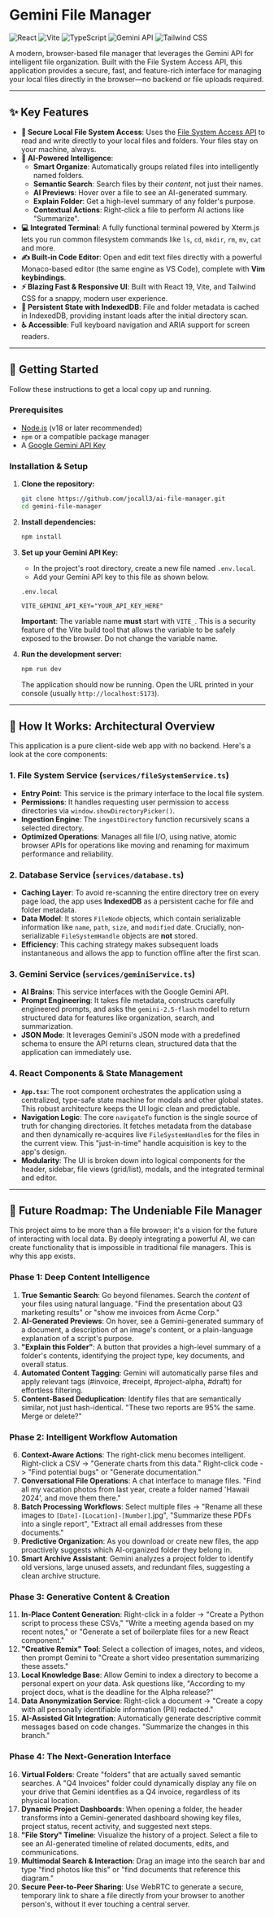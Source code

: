 # Gemini File Manager

![React](https://img.shields.io/badge/React-19-blue?style=for-the-badge&logo=react)
![Vite](https://img.shields.io/badge/Vite-6-purple?style=for-the-badge&logo=vite)
![TypeScript](https://img.shields.io/badge/TypeScript-5-blue?style=for-the-badge&logo=typescript)
![Gemini API](https://img.shields.io/badge/Gemini%20API-blueviolet?style=for-the-badge&logo=google-gemini)
![Tailwind CSS](https://img.shields.io/badge/Tailwind%20CSS-3-cyan?style=for-the-badge&logo=tailwind-css)

A modern, browser-based file manager that leverages the Gemini API for intelligent file organization. Built with the File System Access API, this application provides a secure, fast, and feature-rich interface for managing your local files directly in the browser—no backend or file uploads required.

---

## ✨ Key Features

- **📂 Secure Local File System Access**: Uses the [File System Access API](https://developer.mozilla.org/en-US/docs/Web/API/File_System_Access_API) to read and write directly to your local files and folders. Your files stay on your machine, always.
- **🤖 AI-Powered Intelligence**:
    - **Smart Organize**: Automatically groups related files into intelligently named folders.
    - **Semantic Search**: Search files by their *content*, not just their names.
    - **AI Previews**: Hover over a file to see an AI-generated summary.
    - **Explain Folder**: Get a high-level summary of any folder's purpose.
    - **Contextual Actions**: Right-click a file to perform AI actions like "Summarize".
- **💻 Integrated Terminal**: A fully functional terminal powered by Xterm.js lets you run common filesystem commands like `ls`, `cd`, `mkdir`, `rm`, `mv`, `cat` and more.
- **✍️ Built-in Code Editor**: Open and edit text files directly with a powerful Monaco-based editor (the same engine as VS Code), complete with **Vim keybindings**.
- **⚡️ Blazing Fast & Responsive UI**: Built with React 19, Vite, and Tailwind CSS for a snappy, modern user experience.
- **💾 Persistent State with IndexedDB**: File and folder metadata is cached in IndexedDB, providing instant loads after the initial directory scan.
- **♿ Accessible**: Full keyboard navigation and ARIA support for screen readers.

---

## 🚀 Getting Started

Follow these instructions to get a local copy up and running.

### Prerequisites

- [Node.js](https://nodejs.org/) (v18 or later recommended)
- `npm` or a compatible package manager
- A [Google Gemini API Key](https://ai.google.dev/)

### Installation & Setup

1.  **Clone the repository:**
    ```bash
    git clone https://github.com/jocall3/ai-file-manager.git
    cd gemini-file-manager
    ```

2.  **Install dependencies:**
    ```bash
    npm install
    ```

3.  **Set up your Gemini API Key:**
    - In the project's root directory, create a new file named `.env.local`.
    - Add your Gemini API key to this file as shown below.

    `.env.local`
    ```
    VITE_GEMINI_API_KEY="YOUR_API_KEY_HERE"
    ```
   
    **Important**: The variable name **must** start with `VITE_`. This is a security feature of the Vite build tool that allows the variable to be safely exposed to the browser. Do not change the variable name.
   
4.  **Run the development server:**
    ```bash
    npm run dev
    ```
    The application should now be running. Open the URL printed in your console (usually `http://localhost:5173`).

---

## 🔧 How It Works: Architectural Overview

This application is a pure client-side web app with no backend. Here's a look at the core components:

### 1. File System Service (`services/fileSystemService.ts`)

- **Entry Point**: This service is the primary interface to the local file system.
- **Permissions**: It handles requesting user permission to access directories via `window.showDirectoryPicker()`.
- **Ingestion Engine**: The `ingestDirectory` function recursively scans a selected directory.
- **Optimized Operations**: Manages all file I/O, using native, atomic browser APIs for operations like moving and renaming for maximum performance and reliability.

### 2. Database Service (`services/database.ts`)

- **Caching Layer**: To avoid re-scanning the entire directory tree on every page load, the app uses **IndexedDB** as a persistent cache for file and folder metadata.
- **Data Model**: It stores `FileNode` objects, which contain serializable information like `name`, `path`, `size`, and `modified` date. Crucially, non-serializable `FileSystemHandle` objects are **not** stored.
- **Efficiency**: This caching strategy makes subsequent loads instantaneous and allows the app to function offline after the first scan.

### 3. Gemini Service (`services/geminiService.ts`)

- **AI Brains**: This service interfaces with the Google Gemini API.
- **Prompt Engineering**: It takes file metadata, constructs carefully engineered prompts, and asks the `gemini-2.5-flash` model to return structured data for features like organization, search, and summarization.
- **JSON Mode**: It leverages Gemini's JSON mode with a predefined schema to ensure the API returns clean, structured data that the application can immediately use.

### 4. React Components & State Management

- **`App.tsx`**: The root component orchestrates the application using a centralized, type-safe state machine for modals and other global states. This robust architecture keeps the UI logic clean and predictable.
- **Navigation Logic**: The core `navigateTo` function is the single source of truth for changing directories. It fetches metadata from the database and then dynamically re-acquires live `FileSystemHandle`s for the files in the current view. This "just-in-time" handle acquisition is key to the app's design.
- **Modularity**: The UI is broken down into logical components for the header, sidebar, file views (grid/list), modals, and the integrated terminal and editor.

---

## 🔮 Future Roadmap: The Undeniable File Manager

This project aims to be more than a file browser; it's a vision for the future of interacting with local data. By deeply integrating a powerful AI, we can create functionality that is impossible in traditional file managers. This is why this app exists.

### Phase 1: Deep Content Intelligence

1.  **True Semantic Search**: Go beyond filenames. Search the *content* of your files using natural language. "Find the presentation about Q3 marketing results" or "show me invoices from Acme Corp."
2.  **AI-Generated Previews**: On hover, see a Gemini-generated summary of a document, a description of an image's content, or a plain-language explanation of a script's purpose.
3.  **"Explain this Folder"**: A button that provides a high-level summary of a folder's contents, identifying the project type, key documents, and overall status.
4.  **Automated Content Tagging**: Gemini will automatically parse files and apply relevant tags (#invoice, #receipt, #project-alpha, #draft) for effortless filtering.
5.  **Content-Based Deduplication**: Identify files that are semantically similar, not just hash-identical. "These two reports are 95% the same. Merge or delete?"

### Phase 2: Intelligent Workflow Automation

6.  **Context-Aware Actions**: The right-click menu becomes intelligent. Right-click a CSV -> "Generate charts from this data." Right-click code -> "Find potential bugs" or "Generate documentation."
7.  **Conversational File Operations**: A chat interface to manage files. "Find all my vacation photos from last year, create a folder named 'Hawaii 2024', and move them there."
8.  **Batch Processing Workflows**: Select multiple files -> "Rename all these images to `[Date]-[Location]-[Number]`.jpg", "Summarize these PDFs into a single report", "Extract all email addresses from these documents."
9.  **Predictive Organization**: As you download or create new files, the app proactively suggests which AI-organized folder they belong in.
10. **Smart Archive Assistant**: Gemini analyzes a project folder to identify old versions, large unused assets, and redundant files, suggesting a clean archive structure.

### Phase 3: Generative Content & Creation

11. **In-Place Content Generation**: Right-click in a folder -> "Create a Python script to process these CSVs," "Write a meeting agenda based on my recent notes," or "Generate a set of boilerplate files for a new React component."
12. **"Creative Remix" Tool**: Select a collection of images, notes, and videos, then prompt Gemini to "Create a short video presentation summarizing these assets."
13. **Local Knowledge Base**: Allow Gemini to index a directory to become a personal expert on *your* data. Ask questions like, "According to my project docs, what is the deadline for the Alpha release?"
14. **Data Anonymization Service**: Right-click a document -> "Create a copy with all personally identifiable information (PII) redacted."
15. **AI-Assisted Git Integration**: Automatically generate descriptive commit messages based on code changes. "Summarize the changes in this branch."

### Phase 4: The Next-Generation Interface

16. **Virtual Folders**: Create "folders" that are actually saved semantic searches. A "Q4 Invoices" folder could dynamically display any file on your drive that Gemini identifies as a Q4 invoice, regardless of its physical location.
17. **Dynamic Project Dashboards**: When opening a folder, the header transforms into a Gemini-generated dashboard showing key files, project status, recent activity, and suggested next steps.
18. **"File Story" Timeline**: Visualize the history of a project. Select a file to see an AI-generated timeline of related documents, edits, and communications.
19. **Multimodal Search & Interaction**: Drag an image into the search bar and type "find photos like this" or "find documents that reference this diagram."
20. **Secure Peer-to-Peer Sharing**: Use WebRTC to generate a secure, temporary link to share a file directly from your browser to another person's, without it ever touching a central server.
